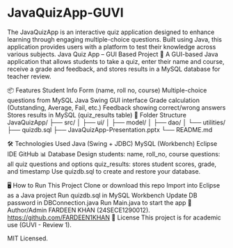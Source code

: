 # JavaQuizApp-GUVI
The JavaQuizApp is an interactive quiz application designed to enhance learning through engaging multiple-choice questions. Built using Java, this application provides users with a platform to test their knowledge across various subjects.
Java Quiz App – GUI Based Project
🎯 A GUI-based Java application that allows students to take a quiz, enter their name and course, receive a grade and feedback, and stores results in a MySQL database for teacher review.

📦 Features
Student Info Form (name, roll no, course)
Multiple-choice questions from MySQL
Java Swing GUI interface
Grade calculation (Outstanding, Average, Fail, etc.)
Feedback showing correct/wrong answers
Stores results in MySQL (quiz_results table)
📁 Folder Structure
JavaQuizApp/ ├── src/ │ ├── ui/ │ ├── model/ │ ├── dao/ │ └── utilities/ ├── quizdb.sql ├── JavaQuizApp-Presentation.pptx └── README.md

🛠️ Technologies Used
Java (Swing + JDBC)
MySQL (Workbench)
Eclipse IDE
GitHub
📊 Database Design
students: name, roll_no, course
questions: all quiz questions and options
quiz_results: stores student scores, grade, and timestamp
Use quizdb.sql to create and restore your database.

🖥️ How to Run This Project
Clone or download this repo
Import into Eclipse as a Java project
Run quizdb.sql in MySQL Workbench
Update DB password in DBConnection.java
Run Main.java to start the app
👤 Author/Admin
FARDEEN KHAN (24SECE1290012).
https://github.com/FARDEEN1KHAN
📝 License
This project is for academic use (GUVI - Review 1).

MIT Licensed.
